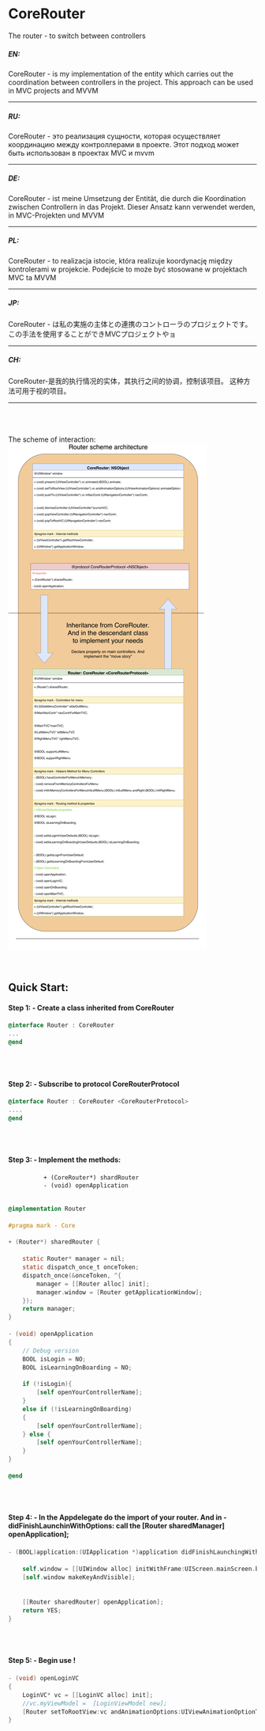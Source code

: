 # CoreRouter
The router - to switch between controllers

##### EN:
CoreRouter - is my implementation of the entity which carries out the coordination between controllers in the project. This approach can be used in MVC projects and MVVM

----

##### RU:
CoreRouter - это реализация сущности, которая осуществляет координацию между контроллерами в проекте. Этот подход может быть использован в проектах MVC и mvvm

----

##### DE:
CoreRouter - ist meine Umsetzung der Entität, die durch die Koordination zwischen Controllern in das Projekt. Dieser Ansatz kann verwendet werden, in MVC-Projekten und MVVM

----

##### PL:
CoreRouter - to realizacja istocie, która realizuje koordynację między kontrolerami w projekcie. Podejście to może być stosowane w projektach MVC ta MVVM

----

##### JP:
CoreRouter - は私の実施の主体との連携のコントローラのプロジェクトです。 この手法を使用することができMVCプロジェクトやョ

----

##### CH:
CoreRouter-是我的执行情况的实体，其执行之间的协调，控制该项目。 这种方法可用于视的项目。

----

<br><br><br>
The scheme of interaction:
![alt text](https://raw.githubusercontent.com/HackDeveloperUA/CoreRouter/master/Documentation/Short-Doc.png)


<br>

## Quick Start:

#### Step 1: - Create a class inherited from CoreRouter
```objective-c
@interface Router : CoreRouter
...
@end
```
<br>
<br>

#### Step 2: - Subscribe to protocol CoreRouterProtocol

```objective-c
@interface Router : CoreRouter <CoreRouterProtocol>
....
@end
```
<br>
<br>

#### Step 3: - Implement the methods:
              + (CoreRouter*) shardRouter
              - (void) openApplication

```objective-c

@implementation Router

#pragma mark - Core

+ (Router*) sharedRouter {
    
    static Router* manager = nil;
    static dispatch_once_t onceToken;
    dispatch_once(&onceToken, ^{
        manager = [[Router alloc] init];
        manager.window = [Router getApplicationWindow];
    });
    return manager;
}

- (void) openApplication
{
    // Debug version
    BOOL isLogin = NO;
    BOOL isLearningOnBoarding = NO;
    
    if (!isLogin){
        [self openYourControllerName];
    }
    else if (!isLearningOnBoarding)
    {
        [self openYourControllerName];
    } else {
        [self openYourControllerName];
    }
}

@end
```
<br>
<br>

#### Step 4: - In the Appdelegate do the import of your router. And in -didFinishLaunchinWithOptions: call the [Router sharedManager] openApplication];

```objective-c
- (BOOL)application:(UIApplication *)application didFinishLaunchingWithOptions:(NSDictionary *)launchOptions {

    self.window = [[UIWindow alloc] initWithFrame:UIScreen.mainScreen.bounds];
    [self.window makeKeyAndVisible];


    [[Router sharedRouter] openApplication];
    return YES;
}
```
<br>
<br>

#### Step 5: - Begin use !

```objective-c
- (void) openLoginVC
{
    LoginVC* vc = [[LoginVC alloc] init];
    //vc.myViewModel =  [LoginViewModel new];
    [Router setToRootView:vc andAnimationOptions:UIViewAnimationOptionTransitionFlipFromLeft];
}
```
